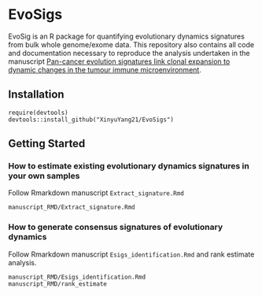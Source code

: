 # EvoSigs

EvoSig is an R package for quantifying evolutionary dynamics signatures from bulk whole genome/exome data. This repository also contains all code and documentation necessary to reproduce the analysis undertaken in the manuscript [Pan-cancer evolution signatures link clonal expansion to dynamic changes in the tumour immune microenvironment](https://www.biorxiv.org/content/10.1101/2023.10.12.560630v1.abstract).

## Installation
```{r}
require(devtools)
devtools::install_github("XinyuYang21/EvoSigs")
```

## Getting Started
### How to estimate existing evolutionary dynamics signatures in your own samples
Follow Rmarkdown manuscript `Extract_signature.Rmd`
```{r}
manuscript_RMD/Extract_signature.Rmd
```

### How to generate consensus signatures of evolutionary dynamics
Follow Rmarkdown manuscript `Esigs_identification.Rmd` and rank estimate analysis.
```{r}
manuscript_RMD/Esigs_identification.Rmd
manuscript_RMD/rank_estimate
```
